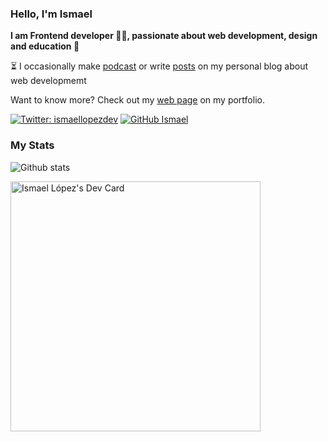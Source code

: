 
### Hello, I'm Ismael


**I am Frontend developer 🙋‍♂️,  passionate about web development, design and education 💜**

⏳ I occasionally make [podcast](https://open.spotify.com/show/6NpVP8Ce4yAgLanNM0BTGk) or write [posts](https://ismaellopez.dev/blog) on my personal blog about web developmemt

Want to know more? Check out my [web page](https://ismaellopez.dev) on my portfolio.

[![Twitter: ismaellopezdev](https://img.shields.io/twitter/follow/ismaellopezdev?style=social)](https://twitter.com/ismaellopezdev)
[![GitHub Ismael](https://img.shields.io/github/followers/ismaeldevmw?label=follow&style=social)](https://github.com/ismaeldevmw)

### My Stats

![Github stats](https://github-readme-stats.vercel.app/api?username=ismaeldevmw&show_icons=true&hide_border=true)

<a href="https://app.daily.dev/ismaellopezdev"><img src="https://api.daily.dev/devcards/98ac3270a4a04d08abfeeaaecfd88dea.png?r=0yu" width="400" alt="Ismael López's Dev Card"/></a>
